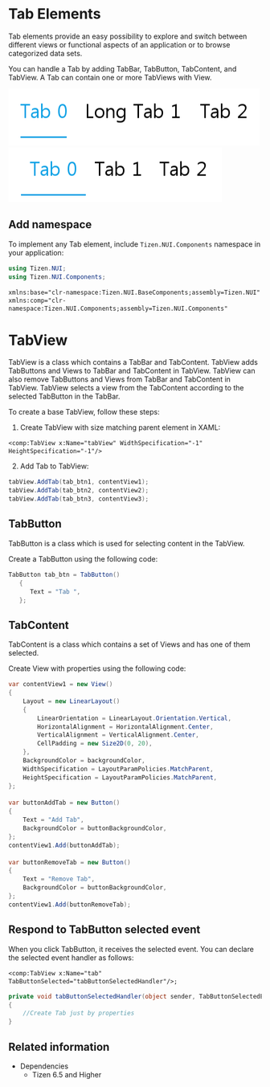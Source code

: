 # Tab Elements
Tab elements provide an easy possibility to explore and switch between different views or functional aspects of an application or to browse categorized data sets.

You can handle a Tab by adding TabBar, TabButton, TabContent, and TabView. A Tab can contain one or more TabViews with View.


![Tab](./media/tab.png) ![Tab](./media/tab2.png)

## Add namespace
To implement any Tab element, include `Tizen.NUI.Components` namespace in your application:

```csharp
using Tizen.NUI;
using Tizen.NUI.Components;
```

```xaml
xmlns:base="clr-namespace:Tizen.NUI.BaseComponents;assembly=Tizen.NUI"
xmlns:comp="clr-namespace:Tizen.NUI.Components;assembly=Tizen.NUI.Components"
```

# TabView

TabView is a class which contains a TabBar and TabContent.
TabView adds TabButtons and Views to TabBar and TabContent in TabView.
TabView can also remove TabButtons and Views from TabBar and TabContent in TabView.
TabView selects a view from the TabContent according to the selected TabButton in the TabBar.

To create a base TabView, follow these steps:

1.  Create TabView with size matching parent element in XAML:

```xaml
<comp:TabView x:Name="tabView" WidthSpecification="-1" HeightSpecification="-1"/>
```

2.  Add Tab to TabView:

```csharp
tabView.AddTab(tab_btn1, contentView1);
tabView.AddTab(tab_btn2, contentView2);
tabView.AddTab(tab_btn3, contentView3);
```

## TabButton

TabButton is a class which is used for selecting content in the TabView.

Create a TabButton using the following code:

   ```csharp
   TabButton tab_btn = TabButton() 
      { 
         Text = "Tab ",
      };
   ```

## TabContent

TabContent is a class which contains a set of Views and has one of them selected.

Create View with properties using the following code:

   ```csharp
   var contentView1 = new View()
   {
       Layout = new LinearLayout()
       {
           LinearOrientation = LinearLayout.Orientation.Vertical,
           HorizontalAlignment = HorizontalAlignment.Center,
           VerticalAlignment = VerticalAlignment.Center,
           CellPadding = new Size2D(0, 20),
       },
       BackgroundColor = backgroundColor,
       WidthSpecification = LayoutParamPolicies.MatchParent,
       HeightSpecification = LayoutParamPolicies.MatchParent,
   };

   var buttonAddTab = new Button()
   {
       Text = "Add Tab",
       BackgroundColor = buttonBackgroundColor,
   };
   contentView1.Add(buttonAddTab);

   var buttonRemoveTab = new Button()
   {
       Text = "Remove Tab",
       BackgroundColor = buttonBackgroundColor,
   };
   contentView1.Add(buttonRemoveTab);

   ```

## Respond to TabButton selected event
When you click TabButton, it receives the selected event.
You can declare the selected event handler as follows:

```xaml
<comp:TabView x:Name="tab" TabButtonSelected="tabButtonSelectedHandler"/>;
```

```csharp
private void tabButtonSelectedHandler(object sender, TabButtonSelectedEventArgs args)
{
    //Create Tab just by properties
}
```

## Related information
- Dependencies
  -   Tizen 6.5 and Higher


